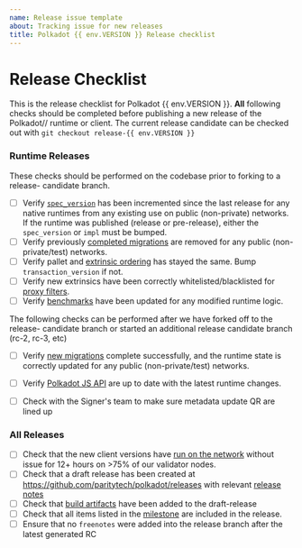 ```yaml
---
name: Release issue template
about: Tracking issue for new releases
title: Polkadot {{ env.VERSION }} Release checklist
---
```

# Release Checklist

This is the release checklist for Polkadot {{ env.VERSION }}. **All** following
checks should be completed before publishing a new release of the
Polkadot// runtime or client. The current release candidate can be
checked out with `git checkout release-{{ env.VERSION }}`

### Runtime Releases

These checks should be performed on the codebase prior to forking to a release-
candidate branch.

- [ ] Verify [`spec_version`](https://github.com/paritytech/polkadot/blob/master/doc/release-checklist.md#spec-version) has been incremented since the
    last release for any native runtimes from any existing use on public
    (non-private) networks. If the runtime was published (release or pre-release), either
    the `spec_version` or `impl` must be bumped.
- [ ] Verify previously [completed migrations](https://github.com/paritytech/polkadot/blob/master/doc/release-checklist.md#old-migrations-removed) are
    removed for any public (non-private/test) networks.
- [ ] Verify pallet and [extrinsic ordering](https://github.com/paritytech/polkadot/blob/master/doc/release-checklist.md#extrinsic-ordering) has stayed
    the same. Bump `transaction_version` if not.
- [ ] Verify new extrinsics have been correctly whitelisted/blacklisted for
    [proxy filters](https://github.com/paritytech/polkadot/blob/master/doc/release-checklist.md#proxy-filtering).
- [ ] Verify [benchmarks](https://github.com/paritytech/polkadot/blob/master/doc/release-checklist.md#benchmarks) have been updated for any modified
    runtime logic.

The following checks can be performed after we have forked off to the release-
candidate branch or started an additional release candidate branch (rc-2, rc-3, etc)

- [ ] Verify [new migrations](https://github.com/paritytech/polkadot/blob/master/doc/release-checklist.md#new-migrations) complete successfully, and the
    runtime state is correctly updated for any public (non-private/test)
    networks.
- [ ] Verify [Polkadot JS API](https://github.com/paritytech/polkadot/blob/master/doc/release-checklist.md#polkadot-js) are up to date with the latest
    runtime changes.
- [ ] Check with the Signer's team to make sure metadata update QR are lined up


### All Releases

- [ ] Check that the new client versions have [run on the network](https://github.com/paritytech/polkadot/blob/master/doc/release-checklist.md#burn-in)
    without issue for 12+ hours on >75% of our validator nodes.
- [ ] Check that a draft release has been created at
    https://github.com/paritytech/polkadot/releases with relevant [release
    notes](https://github.com/paritytech/polkadot/blob/master/doc/release-checklist.md#release-notes)
- [ ] Check that [build artifacts](https://github.com/paritytech/polkadot/blob/master/doc/release-checklist.md#build-artifacts) have been added to the
    draft-release
- [ ] Check that all items listed in the [milestone](https://github.com/paritytech/polkadot/milestones) are included in the release.
- [ ] Ensure that no `freenotes` were added into the release branch after the latest generated RC
